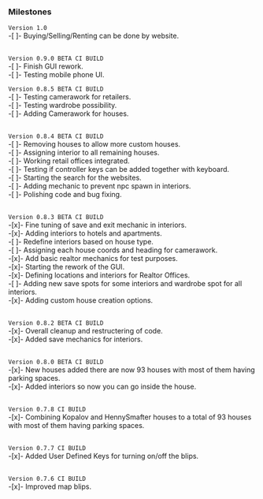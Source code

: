 ### Milestones
`Version 1.0`<br>
-[ ]- Buying/Selling/Renting can be done by website.<br><br>

`Version 0.9.0 BETA CI BUILD`<br>
-[ ]- Finish GUI rework.<br>
-[ ]- Testing mobile phone UI.<br>

`Version 0.8.5 BETA CI BUILD`<br>
-[ ]- Testing camerawork for retailers.<br>
-[ ]- Testing wardrobe possibility.<br>
-[ ]- Adding Camerawork for houses.<br><br>

`Version 0.8.4 BETA CI BUILD`<br>
-[ ]- Removing houses to allow more custom houses.<br>
-[ ]- Assigning interior to all remaining houses.<br>
-[ ]- Working retail offices integrated.<br>
-[ ]- Testing if controller keys can be added together with keyboard.<br>
-[ ]- Starting the search for the websites.<br>
-[ ]- Adding mechanic to prevent npc spawn in interiors.<br>
-[ ]- Polishing code and bug fixing.<br><br>

`Version 0.8.3 BETA CI BUILD`<br>
-[x]- Fine tuning of save and exit mechanic in interiors.<br>
-[x]- Adding interiors to hotels and apartments.<br>
-[ ]- Redefine interiors based on house type.<br>
-[ ]- Assigning each house coords and heading for camerawork.<br>
-[x]- Add basic realtor mechanics for test purposes.<br>
-[x]- Starting the rework of the GUI.<br>
-[x]- Defining locations and interiors for Realtor Offices.<br>
-[ ]- Adding new save spots for some interiors and wardrobe spot for all interiors.<br>
-[x]- Adding custom house creation options.<br><br>

`Version 0.8.2 BETA CI BUILD`<br>
-[x]- Overall cleanup and restructering of code.<br>
-[x]- Added save mechanics for interiors.<br><br>

`Version 0.8.0 BETA CI BUILD `<br>
-[x]- New houses added there are now 93 houses with most of them having parking spaces.<br>
-[x]- Added interiors so now you can go inside the house.<br><br>

`Version 0.7.8 CI BUILD`<br>
-[x]- Combining Kopalov and HennySmafter houses to a total of 93 houses with most of them having parking spaces.<br><br>

`Version 0.7.7 CI BUILD`<br>
-[x]- Added User Defined Keys for turning on/off the blips.<br><br>

`Version 0.7.6 CI BUILD`<br>
-[x]- Improved map blips.<br><br>
